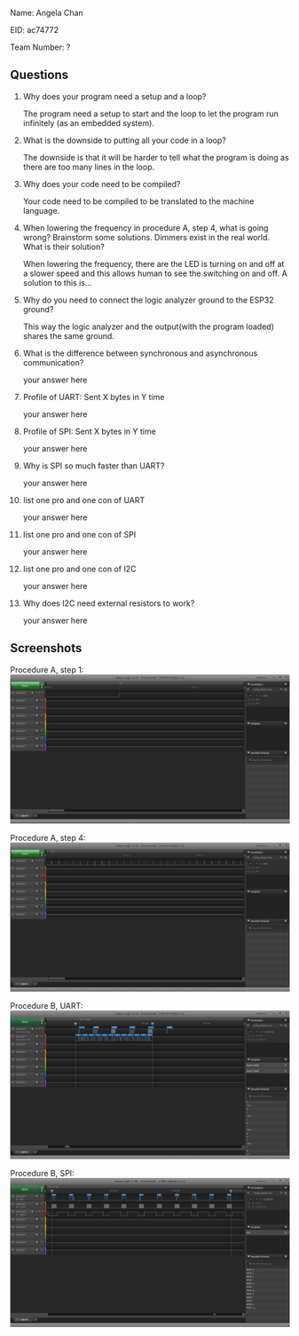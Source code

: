 Name: Angela Chan

EID: ac74772

Team Number: ?

## Questions

1. Why does your program need a setup and a loop?

    The program need a setup to start and the loop to let the program run infinitely (as an embedded system).

2. What is the downside to putting all your code in a loop?

    The downside is that it will be harder to tell what the program is doing as there are too many lines in the loop.

3. Why does your code need to be compiled?

    Your code need to be compiled to be translated to the machine language.

4. When lowering the frequency in procedure A, step 4, what is going wrong? Brainstorm some solutions. Dimmers exist in the real world. What is their solution?

    When lowering the frequency, there are the LED is turning on and off at a slower speed and this allows human to see the switching on and off. A solution to this is...

5. Why do you need to connect the logic analyzer ground to the ESP32 ground?

    This way the logic analyzer and the output(with the program loaded) shares the same ground.

6. What is the difference between synchronous and asynchronous communication?

    your answer here

7. Profile of UART: Sent X bytes in Y time 

    your answer here

8. Profile of SPI: Sent X bytes in Y time

    your answer here

9. Why is SPI so much faster than UART?

    your answer here

10. list one pro and one con of UART

    your answer here

11. list one pro and one con of SPI

    your answer here

12. list one pro and one con of I2C

    your answer here

13. Why does I2C need external resistors to work?

    your answer here

## Screenshots

Procedure A, step 1:
![Put path to your image here ->](img/ProcedureA_Part1.PNG)

Procedure A, step 4:
![Put path to your image here ->](img/ProcedureA_Part2.PNG)

Procedure B, UART:
![Put path to your image here ->](img/ProcedureB_Part1.PNG)

Procedure B, SPI:
![Put path to your image here ->](img/ProcedureB_Part2.PNG)
